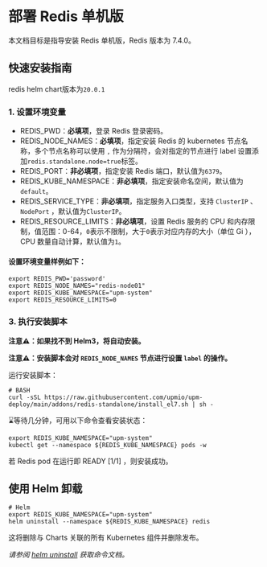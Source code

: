 # 部署 Redis 单机版

本文档目标是指导安装 Redis 单机版，Redis 版本为 7.4.0。

## 快速安装指南

redis helm chart版本为`20.0.1`

### 1. 设置环境变量

* REDIS_PWD：**必填项**，登录 Redis 登录密码。
* REDIS_NODE_NAMES：**必填项**，指定安装 Redis 的 kubernetes 节点名称，多个节点名称可以使用 `,` 作为分隔符，会对指定的节点进行 label 设置添加`redis.standalone.node=true`标签。
* REDIS_PORT：**非必填项**，指定安装 Redis 端口，默认值为`6379`。
* REDIS_KUBE_NAMESPACE：**非必填项**，指定安装命名空间，默认值为`default`。
* REDIS_SERVICE_TYPE：**非必填项**，指定服务入口类型，支持 `ClusterIP` 、`NodePort` ，默认值为`ClusterIP`。
* REDIS_RESOURCE_LIMITS：**非必填项**，设置 Redis 服务的 CPU 和内存限制，值范围：0-64，`0`表示不限制，大于`0`表示对应内存的大小（单位 Gi ），CPU 数量自动计算，默认值为`1`。

#### 设置环境变量样例如下：
```console
export REDIS_PWD='password'
export REDIS_NODE_NAMES="redis-node01"
export REDIS_KUBE_NAMESPACE="upm-system"
export REDIS_RESOURCE_LIMITS=0
```

### 3. 执行安装脚本

**注意⚠️：如果找不到 Helm3，将自动安装。**

**注意⚠️：安装脚本会对 `REDIS_NODE_NAMES` 节点进行设置 `label` 的操作。**

运行安装脚本：
```console
# BASH
curl -sSL https://raw.githubusercontent.com/upmio/upm-deploy/main/addons/redis-standalone/install_el7.sh | sh -
```

⌛️等待几分钟，可用以下命令查看安装状态：

```console
export REDIS_KUBE_NAMESPACE="upm-system"
kubectl get --namespace ${REDIS_KUBE_NAMESPACE} pods -w
```
若 Redis pod 在运行即 READY [1/1] ，则安装成功。

## 使用 Helm 卸载

```console
# Helm
export REDIS_KUBE_NAMESPACE="upm-system"
helm uninstall --namespace ${REDIS_KUBE_NAMESPACE} redis
```

这将删除与 Charts 关联的所有 Kubernetes 组件并删除发布。

_请参阅 [helm uninstall](https://helm.sh/docs/helm/helm_uninstall/) 获取命令文档。_